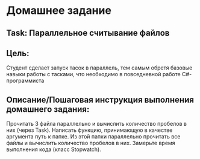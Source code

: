 # Домашнее задание
## Task: Параллельное считывание файлов

## Цель:
Студент сделает запуск тасок в параллель, тем самым обретя базовые навыки работы с тасками, что необходимо в повседневной работе C#-программиста

## Описание/Пошаговая инструкция выполнения домашнего задания:
Прочитать 3 файла параллельно и вычислить количество пробелов в них (через Task).
Написать функцию, принимающую в качестве аргумента путь к папке. Из этой папки параллельно прочитать все файлы и вычислить количество пробелов в них.
Замерьте время выполнения кода (класс Stopwatch).
